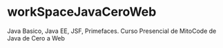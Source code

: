 # workSpaceJavaCeroWeb
Java Basico, Java EE, JSF, Primefaces. Curso Presencial de MitoCode de Java de Cero a Web
